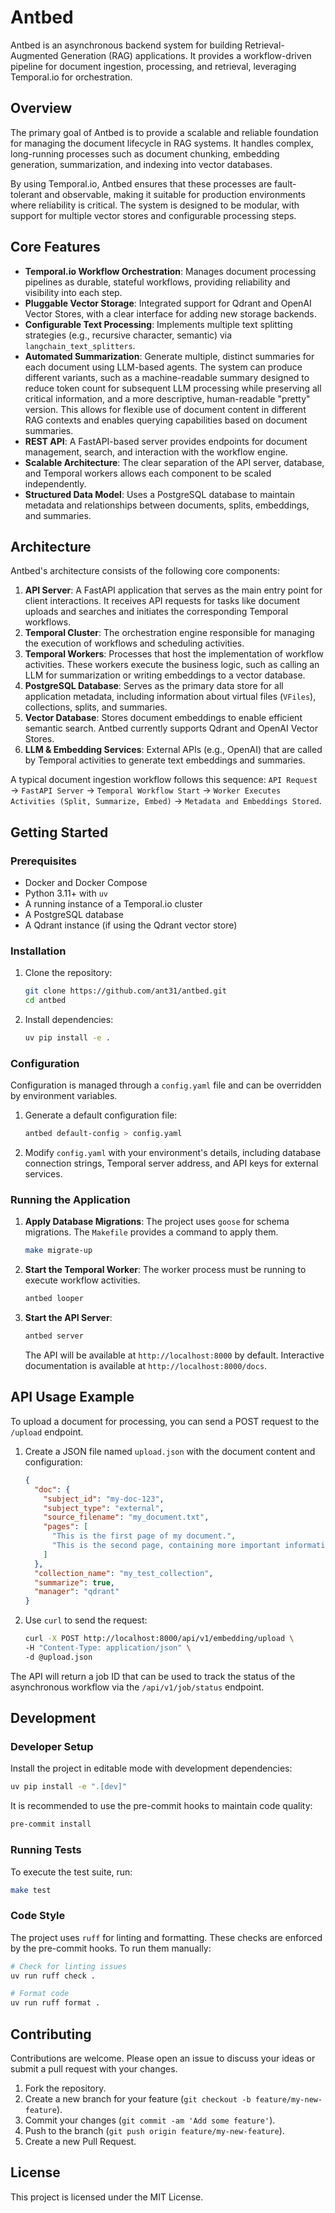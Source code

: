 # Antbed

Antbed is an asynchronous backend system for building Retrieval-Augmented Generation (RAG) applications. It provides a workflow-driven pipeline for document ingestion, processing, and retrieval, leveraging Temporal.io for orchestration.

## Overview

The primary goal of Antbed is to provide a scalable and reliable foundation for managing the document lifecycle in RAG systems. It handles complex, long-running processes such as document chunking, embedding generation, summarization, and indexing into vector databases.

By using Temporal.io, Antbed ensures that these processes are fault-tolerant and observable, making it suitable for production environments where reliability is critical. The system is designed to be modular, with support for multiple vector stores and configurable processing steps.

## Core Features

-   **Temporal.io Workflow Orchestration**: Manages document processing pipelines as durable, stateful workflows, providing reliability and visibility into each step.
-   **Pluggable Vector Storage**: Integrated support for Qdrant and OpenAI Vector Stores, with a clear interface for adding new storage backends.
-   **Configurable Text Processing**: Implements multiple text splitting strategies (e.g., recursive character, semantic) via `langchain_text_splitters`.
-   **Automated Summarization**: Generate multiple, distinct summaries for each document using LLM-based agents. The system can produce different variants, such as a machine-readable summary designed to reduce token count for subsequent LLM processing while preserving all critical information, and a more descriptive, human-readable "pretty" version. This allows for flexible use of document content in different RAG contexts and enables querying capabilities based on document summaries.
-   **REST API**: A FastAPI-based server provides endpoints for document management, search, and interaction with the workflow engine.
-   **Scalable Architecture**: The clear separation of the API server, database, and Temporal workers allows each component to be scaled independently.
-   **Structured Data Model**: Uses a PostgreSQL database to maintain metadata and relationships between documents, splits, embeddings, and summaries.

## Architecture

Antbed's architecture consists of the following core components:

1.  **API Server**: A FastAPI application that serves as the main entry point for client interactions. It receives API requests for tasks like document uploads and searches and initiates the corresponding Temporal workflows.
2.  **Temporal Cluster**: The orchestration engine responsible for managing the execution of workflows and scheduling activities.
3.  **Temporal Workers**: Processes that host the implementation of workflow activities. These workers execute the business logic, such as calling an LLM for summarization or writing embeddings to a vector database.
4.  **PostgreSQL Database**: Serves as the primary data store for all application metadata, including information about virtual files (`VFiles`), collections, splits, and summaries.
5.  **Vector Database**: Stores document embeddings to enable efficient semantic search. Antbed currently supports Qdrant and OpenAI Vector Stores.
6.  **LLM & Embedding Services**: External APIs (e.g., OpenAI) that are called by Temporal activities to generate text embeddings and summaries.

A typical document ingestion workflow follows this sequence:
`API Request` → `FastAPI Server` → `Temporal Workflow Start` → `Worker Executes Activities (Split, Summarize, Embed)` → `Metadata and Embeddings Stored`.

## Getting Started

### Prerequisites

-   Docker and Docker Compose
-   Python 3.11+ with `uv`
-   A running instance of a Temporal.io cluster
-   A PostgreSQL database
-   A Qdrant instance (if using the Qdrant vector store)

### Installation

1.  Clone the repository:
    ```bash
    git clone https://github.com/ant31/antbed.git
    cd antbed
    ```

2.  Install dependencies:
    ```bash
    uv pip install -e .
    ```

### Configuration

Configuration is managed through a `config.yaml` file and can be overridden by environment variables.

1.  Generate a default configuration file:
    ```bash
    antbed default-config > config.yaml
    ```

2.  Modify `config.yaml` with your environment's details, including database connection strings, Temporal server address, and API keys for external services.

### Running the Application

1.  **Apply Database Migrations**:
    The project uses `goose` for schema migrations. The `Makefile` provides a command to apply them.
    ```bash
    make migrate-up
    ```

2.  **Start the Temporal Worker**:
    The worker process must be running to execute workflow activities.
    ```bash
    antbed looper
    ```

3.  **Start the API Server**:
    ```bash
    antbed server
    ```
    The API will be available at `http://localhost:8000` by default. Interactive documentation is available at `http://localhost:8000/docs`.

## API Usage Example

To upload a document for processing, you can send a POST request to the `/upload` endpoint.

1.  Create a JSON file named `upload.json` with the document content and configuration:
    ```json
    {
      "doc": {
        "subject_id": "my-doc-123",
        "subject_type": "external",
        "source_filename": "my_document.txt",
        "pages": [
          "This is the first page of my document.",
          "This is the second page, containing more important information."
        ]
      },
      "collection_name": "my_test_collection",
      "summarize": true,
      "manager": "qdrant"
    }
    ```

2.  Use `curl` to send the request:
    ```bash
    curl -X POST http://localhost:8000/api/v1/embedding/upload \
    -H "Content-Type: application/json" \
    -d @upload.json
    ```

The API will return a job ID that can be used to track the status of the asynchronous workflow via the `/api/v1/job/status` endpoint.

## Development

### Developer Setup

Install the project in editable mode with development dependencies:
```bash
uv pip install -e ".[dev]"
```

It is recommended to use the pre-commit hooks to maintain code quality:
```bash
pre-commit install
```

### Running Tests

To execute the test suite, run:
```bash
make test
```

### Code Style

The project uses `ruff` for linting and formatting. These checks are enforced by the pre-commit hooks. To run them manually:
```bash
# Check for linting issues
uv run ruff check .

# Format code
uv run ruff format .
```

## Contributing

Contributions are welcome. Please open an issue to discuss your ideas or submit a pull request with your changes.

1.  Fork the repository.
2.  Create a new branch for your feature (`git checkout -b feature/my-new-feature`).
3.  Commit your changes (`git commit -am 'Add some feature'`).
4.  Push to the branch (`git push origin feature/my-new-feature`).
5.  Create a new Pull Request.

## License

This project is licensed under the MIT License.
